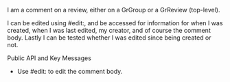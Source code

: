 I am a comment on a review, either on a GrGroup or a GrReview (top-level).

I can be edited using #edit:, and be accessed for information for when I was created, when I was last edited, my creator, and of course the comment body. Lastly I can be tested whether I was edited since being created or not.

Public API and Key Messages

- Use #edit: to edit the comment body.